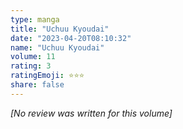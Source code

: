 ```yaml
---
type: manga
title: "Uchuu Kyoudai"
date: "2023-04-20T08:10:32"
name: "Uchuu Kyoudai"
volume: 11
rating: 3
ratingEmoji: ⭐️⭐️⭐️
share: false
---
```


*[No review was written for this volume]*
